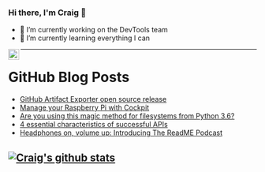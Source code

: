 ### Hi there, I'm Craig 👋

<!--
**CraigTeelFugro/CraigTeelFugro** is a ✨ _special_ ✨ repository because its `README.md` (this file) appears on your GitHub profile.

Here are some ideas to get you started:
-->

- 🔭 I’m currently working on the DevTools team
- 🌱 I’m currently learning everything I can

[<img align="left" alt="Craig Teel | LinkedIn" width="22px" src="https://cdn.jsdelivr.net/npm/simple-icons@v3/icons/linkedin.svg" />][linkedin]

---

# GitHub Blog Posts

<!-- BLOG-POST-LIST:START -->
- [GitHub Artifact Exporter open source release](https://github.blog/2021-05-18-github-artifact-exporter-open-source-release/)
- [Manage your Raspberry Pi with Cockpit](https://opensource.com/article/21/5/raspberry-pi-cockpit)
- [Are you using this magic method for filesystems from Python 3.6?](https://opensource.com/article/21/5/python-36-features)
- [4 essential characteristics of successful APIs](https://opensource.com/article/21/5/successful-apis)
- [Headphones on, volume up: Introducing The ReadME Podcast](https://github.blog/2021-05-17-introducing-readme-podcast/)
<!-- BLOG-POST-LIST:END -->

## [![Craig's github stats](https://github-readme-stats.vercel.app/api?username=craigteelfugro)](https://github.com/anuraghazra/github-readme-stats)


[linkedin]: https://linkedin.com/in/craig-teel-b8786771
